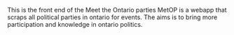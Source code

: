 This is the front end of the Meet the Ontario parties 
MetOP is a webapp that scraps all political parties in ontario for events.
The aims is to bring more participation and knowledge in ontario politics.